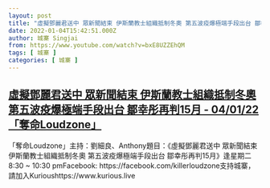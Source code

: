 ```yaml
---
layout: post
title: "虛擬鄧麗君送中 眾新聞結束 伊斯蘭教士組織抵制冬奧 第五波疫爆極端手段出台 鄒幸彤再判15月 - 04/01/22 「奪命Loudzone」"
date: 2022-01-04T15:42:51.000Z
author: 城寨 Singjai
from: https://www.youtube.com/watch?v=bxE8UZZEhQM
tags: [ 城寨 ]
categories: [ 城寨 ]
---
```

<!--1641310971000-->
[虛擬鄧麗君送中 眾新聞結束 伊斯蘭教士組織抵制冬奧 第五波疫爆極端手段出台 鄒幸彤再判15月 - 04/01/22 「奪命Loudzone」](https://www.youtube.com/watch?v=bxE8UZZEhQM)
------

<div>
「奪命Loudzone」主持：劉細良、Anthony題目：《虛擬鄧麗君送中 眾新聞結束 伊斯蘭教士組織抵制冬奧 第五波疫爆極端手段出台 鄒幸彤再判15月》逢星期二 8:30 ~ 10:30 pmFacebook: https://facebook.com/killerloudzone支持城寨，請加入Kurioushttps://www.kurious.live
</div>
